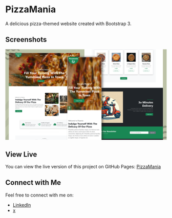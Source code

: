 # PizzaMania

A delicious pizza-themed website created with Bootstrap 3.

## Screenshots

![Screenshot 1](img/screenshot.png)

## View Live

You can view the live version of this project on GitHub Pages: [PizzaMania](https://iamupo.github.io/Codetrain/Pizzamania/)

## Connect with Me

Feel free to connect with me on:

- [LinkedIn](https://www.linkedin.com/in/iamupo/)
- [x](https://www.x.com/iamupo/)
